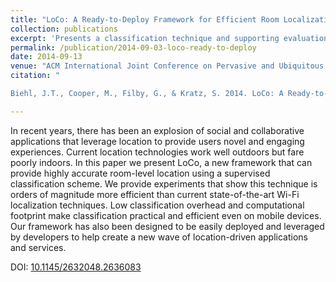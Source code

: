 ```yaml
---
title: "LoCo: A Ready-to-Deploy Framework for Efficient Room Localization Using Wi-Fi"
collection: publications
excerpt: 'Presents a classification technique and supporting evaluation exploring an efficient Wi-Fi-based localization approach using boosting.'
permalink: /publication/2014-09-03-loco-ready-to-deploy
date: 2014-09-13
venue: "ACM International Joint Conference on Pervasive and Ubiquitous Computing(UbiComp)"
citation: "

Biehl, J.T., Cooper, M., Filby, G., & Kratz, S. 2014. LoCo: A Ready-to-Deploy Framework for Efficient Room Localization Using Wi-Fi. <i>In Proceedings of the 2014 ACM International Joint Conference on Pervasive and Ubiquitous Computing (UbiComp '14)</i>. ACM, New York, NY, USA, pp. 183-187."

---
```

In recent years, there has been an explosion of social and collaborative applications that leverage location to provide users novel and engaging experiences. Current location technologies work well outdoors but fare poorly indoors. In this paper we present LoCo, a new framework that can provide highly accurate room-level location using a supervised classification scheme. We provide experiments that show this technique is orders of magnitude more efficient than current state-of-the-art Wi-Fi localization techniques. Low classification overhead and computational footprint make classification practical and efficient even on mobile devices. Our framework has also been designed to be easily deployed and leveraged by developers to help create a new wave of location-driven applications and services.

DOI: [10.1145/2632048.2636083](https://doi.org/10.1145/2632048.2636083)
